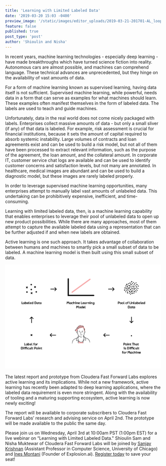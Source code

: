 ```yaml
---
title: 'Learning with Limited Labeled Data'
date: '2019-03-20 15:03 -0400'
preview_image: '/static/images/editor_uploads/2019-03-21-201701-AL_loop.png'
feature: false
published: true
post_type: 'post'
author: 'Shioulin and Nisha'
---
```


In recent years, machine learning technologies - especially deep learning - have made breakthroughs which have turned science fiction into reality. Autonomous cars are almost possible, and machines can comprehend language. These technical advances are unprecedented, but they hinge on the availability of vast amounts of data.

For a form of machine learning known as supervised learning, having data itself is not sufficient. Supervised machine learning, while powerful, needs data in a form that can serve as examples for what machines should learn. These examples often manifest themselves in the form of labeled data. The labels are used to teach and guide machines.

Unfortunately, data in the real world does not come nicely packaged with labels. Enterprises collect massive amounts of data - but only a small sliver (if any) of that data is labeled. For example, risk assessment is crucial for financial institutions, because it sets the amount of capital required to absorb systemic instability. Large volumes of contracts and loan agreements exist and can be used to build a risk model, but not all of them have been processed to extract relevant information, such as the purpose of the agreement, the loan amount, and the collateral amount. In corporate IT, customer service chat logs are available and can be used to identify customer concerns and satisfaction levels, but not many are annotated. In healthcare, medical images are abundant and can be used to build a diagnostic model, but these images are rarely labeled properly.

In order to leverage supervised machine learning opportunities, many enterprises attempt to manually label vast amounts of unlabeled data. This undertaking can be prohibitively expensive, inefficient, and time-consuming.

Learning with limited labeled data, then, is a machine learning capability that enables enterprises to leverage their pool of unlabeled data to open up new product possibilities. While there are many approaches, most of them attempt to capture the available labeled data using a representation that can be further adjusted if and when new labels are obtained.

Active learning is one such approach. It takes advantage of collaboration between humans and machines to smartly pick a small subset of data to be labeled. A machine learning model is then built using this small subset of data.

![](/static/images/editor_uploads/2019-03-21-201701-AL_loop.png)

The latest report and prototype from Cloudera Fast Forward Labs explores active learning and its implications. While not a new framework, active learning has recently been adapted to deep learning applications, where the labeled data requirement is even more stringent. Along with the availability of tooling and a maturing supporting ecosystem, active learning is now newly exciting!

The report will be available to corporate subscribers to Cloudera Fast Forward Labs’ research and advising service on April 2nd. The prototype will be made available to the public the same day.

Please join us on Wednesday, April 3rd at 10:00am PST (1:00pm EST) for a live webinar on “Learning with Limited Labeled Data." Shioulin Sam and Nisha Muktewar of Cloudera Fast Forward Labs will be joined by [Sanjay Krishnan](https://www.linkedin.com/in/sanjay-krishnan-b4a7249/) (Assistant Professor in Computer Science, University of Chicago) and [Ines Montani](https://www.linkedin.com/in/inesmontani/) (Founder of Explosion.ai). [Register today](https://www.cloudera.com/about/events/webinars/learning_with_limited_labeled_data.html?utm_medium=organicsocial&utm_source=blog&utm_campaign=ml&src=organicsocial&cid=70134000001YifA&utm_content=FF10_Blog_AMER_Webinar_2019-04-03) to save your seat!
